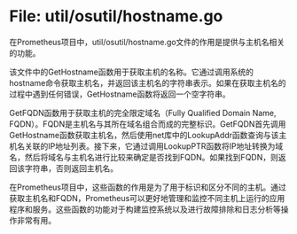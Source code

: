 # File: util/osutil/hostname.go

在Prometheus项目中，util/osutil/hostname.go文件的作用是提供与主机名相关的功能。

该文件中的GetHostname函数用于获取主机的名称。它通过调用系统的hostname命令获取主机名，并返回该主机名的字符串表示。如果在获取主机名的过程中遇到任何错误，GetHostname函数将返回一个空字符串。

GetFQDN函数用于获取主机的完全限定域名（Fully Qualified Domain Name, FQDN）。FQDN是主机名与其所在域名组合而成的完整标识。GetFQDN首先调用GetHostname函数获取主机名，然后使用net库中的LookupAddr函数查询与该主机名关联的IP地址列表。接下来，它通过调用LookupPTR函数将IP地址转换为域名，然后将域名与主机名进行比较来确定是否找到FQDN。如果找到FQDN，则返回该字符串，否则返回主机名。

在Prometheus项目中，这些函数的作用是为了用于标识和区分不同的主机。通过获取主机名和FQDN，Prometheus可以更好地管理和监控不同主机上运行的应用程序和服务。这些函数的功能对于构建监控系统以及进行故障排除和日志分析等操作非常有用。

